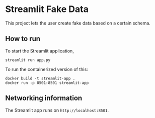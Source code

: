 # Streamlit Fake Data

This project lets the user create fake data based on a certain schema. 

## How to run 

To start the Streamlit application, 

```
streamlit run app.py
```

To run the containerized version of this: 

```
docker build -t streamlit-app .
docker run -p 8501:8501 streamlit-app
```

## Networking information

The Streamlit app runs on `http://localhost:8501`.